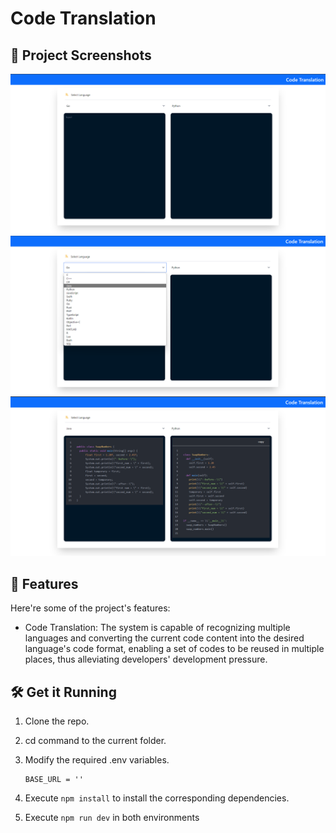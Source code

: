 # Code Translation

## 📸 Project Screenshots

![project-screenshot](../../assets/img/codeTrans_ui_init.png)
![project-screenshot](../../assets/img/codeTrans_ui_select.png)
![project-screenshot](../../assets/img/codeTrans_ui_response.png)

## 🧐 Features

Here're some of the project's features:

- Code Translation: The system is capable of recognizing multiple languages and converting the current code content into the desired language's code format, enabling a set of codes to be reused in multiple places, thus alleviating developers' development pressure.

## 🛠️ Get it Running

1. Clone the repo.

2. cd command to the current folder.

3. Modify the required .env variables.
   ```
   BASE_URL = ''
   ```
4. Execute `npm install` to install the corresponding dependencies.

5. Execute `npm run dev` in both environments
